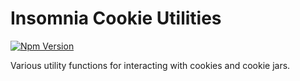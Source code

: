 # Insomnia Cookie Utilities

[![Npm Version](https://img.shields.io/npm/v/insomnia-cookies.svg)](https://www.npmjs.com/package/insomnia-cookies)

Various utility functions for interacting with cookies and cookie jars.
